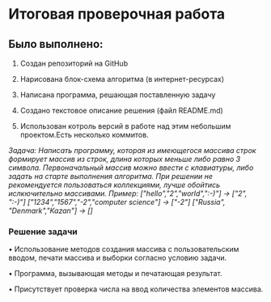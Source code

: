 # Итоговая проверочная работа 

## Было выполнено:
1.	Создан репозиторий на GitHub
2.	Нарисована блок-схема алгоритма (в интернет-ресурсах)
3.	Написана программа, решающая поставленную задачу
4.	Создано текстовое описание решения (файл README.md)

5.	Использован котроль версий в работе над этим небольшим проектом.Есть несколько коммитов.

*Задача: Написать программу, которая из имеющегося массива строк формирует массив из строк, длина которых меньше либо равно 3 символа. Первоначальный массив можно ввести с клавиатуры, либо задать на старте выполнения алгоритма. При решении не рекомендуется пользоваться коллекциями, лучше обойтись ислкючительно массивами.*
*Пример:
["hello","2","world",":-)"] -> ["2", ":-)"]
["1234","1567","-2","computer science"] -> ["-2"]
["Russia", "Denmark","Kazan"] -> []*

### Решение задачи

•	Использование методов создания массива с пользовательским вводом, печати массива и выборки согласно условию задачи.

•	Программа, вызывающая методы и печатающая результат.

•	Присутствует проверка числа на ввод количества элементов массива. 
